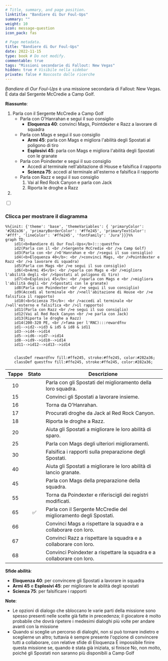 ```yaml
---
# Title, summary, and page position.
linktitle: "Bandiere di Our Foul-Ups"
summary: ""
weight: 10
icon: message-question
icon_pack: fas

# Page metadata.
title: "Bandiere di Our Foul-Ups"
date: 2022-11-15
type: book # Do not modify.
commentable: true
tags: "Missioni secondarie di Fallout: New Vegas"
hidden: true # Visibile nella sidebar
private: false # Nascosto dalle ricerche
---
```


<div class="fnv">


*Bandiere di Our Foul-Ups* è una missione secondaria di Fallout: New Vegas. È data dal Sergente McCredie a Camp Golf.

**Riassunto**:
1. Parla con il Sergente McCredie a Camp Golf
   - Parla con O'Hanrahan e segui il suo consiglio
      - **Eloquenza 40**: convinci Mags, Pointdexter e Razz a lavorare di squadra
   - Parla con Mags e segui il suo consiglio
      - **Armi 45**: parla con Mags e migliora l'abilità degli Spostati al poligono di tiro
      - **Esplosivi 45**: parla con Mags e migliora l'abilità degli Spostati con le granate
   - Parla con Poindexter e segui il suo consiglio
      - Accedi al terminale nell'abitazione di House e falsifica il rapporto
      - **Scienza 75**: accedi al terminale all'esterno e falsifica il rapporto
   - Parla con Razz e segui il suo consiglio
      1.  Vai al Red Rock Canyon e parla con Jack
      2.  Riporta le droghe a Razz
2.

<section class="chart-collapse">
<input type="checkbox" name="collapse2" id="handle2">
<h3 class="handle">
<label for="handle2">Clicca per mostrare il diagramma</label>
</h3>
<div class="content">

```mermaid
%%{init: {'theme': 'base', 'themeVariables': { 'primaryColor': '#282a36', 'primaryBorderColor': '#ffe245', 'primaryTextColor': '#fff', 'lineColor': '#ffe245', 'fontFamily': 'Jura'}}}%%
graph TD;
    id1(<b>Bandiere di Our Foul-Ups</b>):::questfnv
    id2(Parla con il <br />Sergente McCredie <br />a Camp Golf)
    id3(Parla con <br />O'Hanrahan e <br />segui il suo consiglio)
    id4(<b>Eloquenza 40</b>: <br />convinci Mags, <br />Pointdexter e Razz <br />a lavorare di squadra)
    id5(Parla con Mags <br />e segui il suo consiglio)
    id6(<b>Armi 45</b>: <br />parla con Mags e <br />migliora l'abilità degli <br />Spostati al poligono di tiro)
    id7(<b>Esplosivi 45</b>: <br />parla con Mags e <br />migliora l'abilità degli <br />Spostati con le granate) 
    id8(Parla con Poindexter <br />e segui il suo consiglio)
    id9(Accedi al terminale <br />nell'abitazione di House <br />e falsifica il rapporto)
    id10(<b>Scienza 75</b>: <br />accedi al terminale <br />all'esterno e falsifica <br />il rapporto)
    id11(Parla con Razz <br />e segui il suo consiglio)
    id12(Vai al Red Rock Canyon <br />e parla con Jack)
    id13(Riporta le droghe a Razz) 
    id14(200-320 PE, <br />fama per l'RNC):::rewardfnv
    id1-->id2-->id3 & id5 & id8 & id11
    id3-->id4-->id14
    id5-->id6-->id7-->id14
    id8-->id9-->id10-->id14
    id11-->id12-->id13-->id14

    
    classDef rewardfnv fill:#ffe245, stroke:#ffe245, color:#282a36;
    classDef questfnv fill:#ffe245, stroke:#ffe245, color:#282a36;
```

</div>
</section>

| Tappe |       Stato        | Descrizione |
|:-----:|:------------------:| ----------- |
|                           10                          |            | Parla con gli Spostati del miglioramento della loro squadra.                                                                                                                |
|                           15                          |            | Convinci gli Spostati a lavorare insieme.                                                                                                                                   |
|                           16                          |            | Torna da O'Hanrahan.                                                                                                                                                        |
|                           17                          |            | Procurati droghe da Jack al Red Rock Canyon.                                                                                                                                |
|                           18                          |            | Riporta le droghe a Razz.                                                                                                                                                   |
|                           20                          |            | Aiuta gli Spostati a migliorare le loro abilità di sparo.                                                                                                                   |
|                           25                          |            | Parla con Mags degli ulteriori miglioramenti.                                                                                                                               |
|                           30                          |            | Falsifica i rapporti sulla preparazione degli Spostati.                                                                                                                     |
|                           40                          |            | Aiuta gli Spostati a migliorare le loro abilità di lancio granate.                                                                                                          |
|                           45                          |            | Parla con Mags della preparazione della squadra.                                                                                                                            |
|                           55                          |            | Torna da Poindexter e riferiscigli dei registri modificati.                                                                                                                 |
|                           65                          | :white_check_mark: | Parla con il Sergente McCredie del miglioramento degli Spostati.                                                                                                            |
|                           66                          |            | Convinci Mags a rispettare la squadra e a collaborare con loro.                                                                                                             |
|                           67                          |            | Convinci Razz a rispettare la squadra e a collaborare con loro.                                                                                                             |
|                           68                          |            | Convinci Poindexter a rispettare la squadra e a collaborare con loro.                                                                                                       |



**Sfide abilità**:
- **Eloquenza 40**: per convincere gli Spostati a lavorare in squadra 
- **Armi 45** e **Esplosivi 45**: per migliorare le abilità degli spostati 
- **Scienza 75**: per falsificare i rapporti 



**Note**:
- Le opzioni di dialogo che sbloccano le varie parti della missione sono spesso presenti nelle scelte già fatte in precedenza; il giocatore è molto probabile che dovrà ripetere i medesimi dialoghi più volte per andare avanti con la missione 
- Quando si sceglie un percorso di dialoghi, non si può tornare indietro e sceglierne un altro; tuttavia è sempre presente l'opzione di convincere tutti a collaborare, con relative sfide di Eloquenza
È impossibile finire questa missione se, quando è stata già iniziata, si finisce No, non molto, poiché gli Spostati non saranno più disponibili a Camp Golf


</div>


